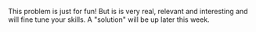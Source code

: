 This problem is just for fun!  But is is very real, relevant and interesting and will fine tune your skills.  A "solution" will be up later this week.  
